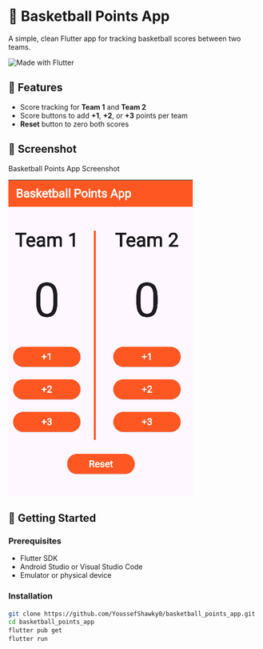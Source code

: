 # 🏀 Basketball Points App

A simple, clean Flutter app for tracking basketball scores between two teams.

![Made with Flutter](https://img.shields.io/badge/Made%20with-Flutter-blue?logo=flutter)

## 📱 Features

- Score tracking for **Team 1** and **Team 2**
- Score buttons to add **+1**, **+2**, or **+3** points per team
- **Reset** button to zero both scores

## 📸 Screenshot

Basketball Points App Screenshot

![Basketball Points App Screenshot](https://github.com/YoussefShawky0/basketball_points_app/blob/master/image/image.png?raw=true)


## 🚀 Getting Started

### Prerequisites

- Flutter SDK
- Android Studio or Visual Studio Code
- Emulator or physical device

### Installation

```bash
git clone https://github.com/YoussefShawky0/basketball_points_app.git
cd basketball_points_app
flutter pub get
flutter run

